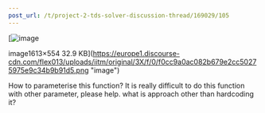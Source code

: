 ```yaml
---
post_url: /t/project-2-tds-solver-discussion-thread/169029/105
---
```

[![image](https://europe1.discourse-cdn.com/flex013/uploads/iitm/optimized/3X/f/0/f0cc9a0ac082b679e2cc50275975e9c34b9b91d5_2_690x236.png)

image1613×554 32.9 KB](https://europe1.discourse-cdn.com/flex013/uploads/iitm/original/3X/f/0/f0cc9a0ac082b679e2cc50275975e9c34b9b91d5.png "image")

  
How to parameterise this function? It is really difficult to do this function with other parameter, please help. what is approach other than hardcoding it?